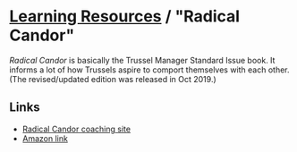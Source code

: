 # [Learning Resources](./README.md) / "Radical Candor"

_Radical Candor_ is basically the Trussel Manager Standard Issue book. It informs a lot of how Trussels aspire to comport themselves with each other. (The revised/updated edition was released in Oct 2019.)

## Links

- [Radical Candor coaching site](https://www.radicalcandor.com/)
- [Amazon link](https://www.amazon.com/Radical-Candor-Revised-Kick-Ass-Humanity/dp/1250235375)
